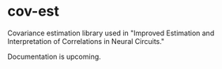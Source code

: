 cov-est
=======

Covariance estimation library used in "Improved Estimation and Interpretation of Correlations in Neural Circuits."

Documentation is upcoming.
